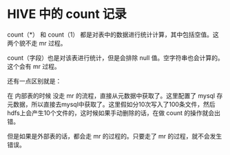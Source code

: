 # HIVE 中的 count 记录

count（\*） 和 count（1） 都是对表中的数据进行统计计算，其中包括空值。这两个貌不走 mr 过程。

count（字段）也是对该表进行统计，但是会排除 null 值。空字符串也会计算的。这个会有 mr  过程。

还有一点区别就是：

在 内部表的时候 没走 mr 的流程，直接从元数据中获取了。这里配置了 mysql 存元数据，所以直接去mysql中获取了。这里假如分10次写入了100条文件，然后hdfs上会产生10个文件的，这时候如果手动删除的话，在做 count 的操作就会出错。

但是如果是外部表的话，都会走 mr 的过程的。只要走了 mr 的过程，就不会发生错误。